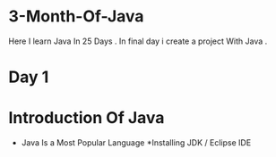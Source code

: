 # 3-Month-Of-Java
Here I learn Java In 25 Days . In final day i create a project With Java . 

# Day 1
# Introduction Of Java
  * Java Is a Most Popular Language
  *Installing JDK / Eclipse IDE
